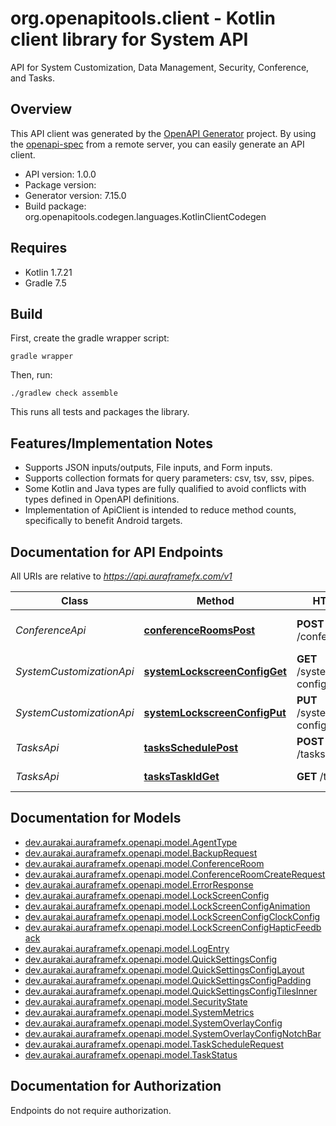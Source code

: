 # org.openapitools.client - Kotlin client library for System API

API for System Customization, Data Management, Security, Conference, and Tasks.

## Overview
This API client was generated by the [OpenAPI Generator](https://openapi-generator.tech) project.  By using the [openapi-spec](https://github.com/OAI/OpenAPI-Specification) from a remote server, you can easily generate an API client.

- API version: 1.0.0
- Package version: 
- Generator version: 7.15.0
- Build package: org.openapitools.codegen.languages.KotlinClientCodegen

## Requires

* Kotlin 1.7.21
* Gradle 7.5

## Build

First, create the gradle wrapper script:

```
gradle wrapper
```

Then, run:

```
./gradlew check assemble
```

This runs all tests and packages the library.

## Features/Implementation Notes

* Supports JSON inputs/outputs, File inputs, and Form inputs.
* Supports collection formats for query parameters: csv, tsv, ssv, pipes.
* Some Kotlin and Java types are fully qualified to avoid conflicts with types defined in OpenAPI definitions.
* Implementation of ApiClient is intended to reduce method counts, specifically to benefit Android targets.

<a id="documentation-for-api-endpoints"></a>
## Documentation for API Endpoints

All URIs are relative to *https://api.auraframefx.com/v1*

| Class | Method | HTTP request | Description |
| ------------ | ------------- | ------------- | ------------- |
| *ConferenceApi* | [**conferenceRoomsPost**](docs/ConferenceApi.md#conferenceroomspost) | **POST** /conference/rooms | Create a new conference room |
| *SystemCustomizationApi* | [**systemLockscreenConfigGet**](docs/SystemCustomizationApi.md#systemlockscreenconfigget) | **GET** /system/lockscreen-config | Get lock screen configuration |
| *SystemCustomizationApi* | [**systemLockscreenConfigPut**](docs/SystemCustomizationApi.md#systemlockscreenconfigput) | **PUT** /system/lockscreen-config | Update lock screen configuration |
| *TasksApi* | [**tasksSchedulePost**](docs/TasksApi.md#tasksschedulepost) | **POST** /tasks/schedule | Schedule a new task |
| *TasksApi* | [**tasksTaskIdGet**](docs/TasksApi.md#taskstaskidget) | **GET** /tasks/{taskId} | Get task status |


<a id="documentation-for-models"></a>
## Documentation for Models

 - [dev.aurakai.auraframefx.openapi.model.AgentType](docs/AgentType.md)
 - [dev.aurakai.auraframefx.openapi.model.BackupRequest](docs/BackupRequest.md)
 - [dev.aurakai.auraframefx.openapi.model.ConferenceRoom](docs/ConferenceRoom.md)
 - [dev.aurakai.auraframefx.openapi.model.ConferenceRoomCreateRequest](docs/ConferenceRoomCreateRequest.md)
 - [dev.aurakai.auraframefx.openapi.model.ErrorResponse](docs/ErrorResponse.md)
 - [dev.aurakai.auraframefx.openapi.model.LockScreenConfig](docs/LockScreenConfig.md)
 - [dev.aurakai.auraframefx.openapi.model.LockScreenConfigAnimation](docs/LockScreenConfigAnimation.md)
 - [dev.aurakai.auraframefx.openapi.model.LockScreenConfigClockConfig](docs/LockScreenConfigClockConfig.md)
 - [dev.aurakai.auraframefx.openapi.model.LockScreenConfigHapticFeedback](docs/LockScreenConfigHapticFeedback.md)
 - [dev.aurakai.auraframefx.openapi.model.LogEntry](docs/LogEntry.md)
 - [dev.aurakai.auraframefx.openapi.model.QuickSettingsConfig](docs/QuickSettingsConfig.md)
 - [dev.aurakai.auraframefx.openapi.model.QuickSettingsConfigLayout](docs/QuickSettingsConfigLayout.md)
 - [dev.aurakai.auraframefx.openapi.model.QuickSettingsConfigPadding](docs/QuickSettingsConfigPadding.md)
 - [dev.aurakai.auraframefx.openapi.model.QuickSettingsConfigTilesInner](docs/QuickSettingsConfigTilesInner.md)
 - [dev.aurakai.auraframefx.openapi.model.SecurityState](docs/SecurityState.md)
 - [dev.aurakai.auraframefx.openapi.model.SystemMetrics](docs/SystemMetrics.md)
 - [dev.aurakai.auraframefx.openapi.model.SystemOverlayConfig](docs/SystemOverlayConfig.md)
 - [dev.aurakai.auraframefx.openapi.model.SystemOverlayConfigNotchBar](docs/SystemOverlayConfigNotchBar.md)
 - [dev.aurakai.auraframefx.openapi.model.TaskScheduleRequest](docs/TaskScheduleRequest.md)
 - [dev.aurakai.auraframefx.openapi.model.TaskStatus](docs/TaskStatus.md)


<a id="documentation-for-authorization"></a>
## Documentation for Authorization

Endpoints do not require authorization.

